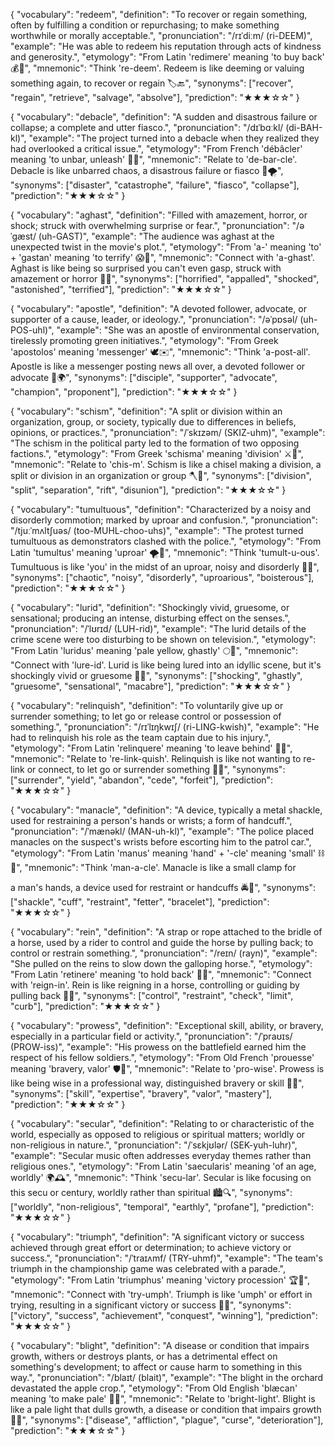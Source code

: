 {
"vocabulary": "redeem",
"definition": "To recover or regain something, often by fulfilling a condition or repurchasing; to make something worthwhile or morally acceptable.",
"pronunciation": "/rɪˈdiːm/ (ri-DEEM)",
"example": "He was able to redeem his reputation through acts of kindness and generosity.",
"etymology": "From Latin 'redimere' meaning 'to buy back' 💰🔄",
"mnemonic": "Think 're-deem'. Redeem is like deeming or valuing something again, to recover or regain 🏷️🔙",
"synonyms": ["recover", "regain", "retrieve", "salvage", "absolve"],
"prediction": "★★★☆☆"
}

{
"vocabulary": "debacle",
"definition": "A sudden and disastrous failure or collapse; a complete and utter fiasco.",
"pronunciation": "/dɪˈbɑːkl/ (di-BAH-kl)",
"example": "The project turned into a debacle when they realized they had overlooked a critical issue.",
"etymology": "From French 'débâcler' meaning 'to unbar, unleash' 🌊💥",
"mnemonic": "Relate to 'de-bar-cle'. Debacle is like unbarred chaos, a disastrous failure or fiasco 🚧🌪️",
"synonyms": ["disaster", "catastrophe", "failure", "fiasco", "collapse"],
"prediction": "★★★☆☆"
}

{
"vocabulary": "aghast",
"definition": "Filled with amazement, horror, or shock; struck with overwhelming surprise or fear.",
"pronunciation": "/əˈɡæst/ (uh-GAST)",
"example": "The audience was aghast at the unexpected twist in the movie's plot.",
"etymology": "From 'a-' meaning 'to' + 'gastan' meaning 'to terrify' 😱🚫",
"mnemonic": "Connect with 'a-ghast'. Aghast is like being so surprised you can't even gasp, struck with amazement or horror 🤯👻",
"synonyms": ["horrified", "appalled", "shocked", "astonished", "terrified"],
"prediction": "★★★☆☆"
}

{
"vocabulary": "apostle",
"definition": "A devoted follower, advocate, or supporter of a cause, leader, or ideology.",
"pronunciation": "/əˈpɒsəl/ (uh-POS-uhl)",
"example": "She was an apostle of environmental conservation, tirelessly promoting green initiatives.",
"etymology": "From Greek 'apostolos' meaning 'messenger' 🕊️✉️",
"mnemonic": "Think 'a-post-all'. Apostle is like a messenger posting news all over, a devoted follower or advocate 📮🌍",
"synonyms": ["disciple", "supporter", "advocate", "champion", "proponent"],
"prediction": "★★★☆☆"
}

{
"vocabulary": "schism",
"definition": "A split or division within an organization, group, or society, typically due to differences in beliefs, opinions, or practices.",
"pronunciation": "/ˈskɪzəm/ (SKIZ-uhm)",
"example": "The schism in the political party led to the formation of two opposing factions.",
"etymology": "From Greek 'schisma' meaning 'division' ⚔️🔀",
"mnemonic": "Relate to 'chis-m'. Schism is like a chisel making a division, a split or division in an organization or group 🪓👥",
"synonyms": ["division", "split", "separation", "rift", "disunion"],
"prediction": "★★★☆☆"
}

{
"vocabulary": "tumultuous",
"definition": "Characterized by a noisy and disorderly commotion; marked by uproar and confusion.",
"pronunciation": "/tjuːˈmʌltʃuəs/ (too-MUHL-choo-uhs)",
"example": "The protest turned tumultuous as demonstrators clashed with the police.",
"etymology": "From Latin 'tumultus' meaning 'uproar' 🌪️📣",
"mnemonic": "Think 'tumult-u-ous'. Tumultuous is like 'you' in the midst of an uproar, noisy and disorderly 🚨🌊",
"synonyms": ["chaotic", "noisy", "disorderly", "uproarious", "boisterous"],
"prediction": "★★★☆☆"
}

{
"vocabulary": "lurid",
"definition": "Shockingly vivid, gruesome, or sensational; producing an intense, disturbing effect on the senses.",
"pronunciation": "/ˈlʊrɪd/ (LUH-rid)",
"example": "The lurid details of the crime scene were too disturbing to be shown on television.",
"etymology": "From Latin 'luridus' meaning 'pale yellow, ghastly' 🌕🤢",
"mnemonic": "Connect with 'lure-id'. Lurid is like being lured into an idyllic scene, but it's shockingly vivid or gruesome 🎨👻",
"synonyms": ["shocking", "ghastly", "gruesome", "sensational", "macabre"],
"prediction": "★★★☆☆"
}

{
"vocabulary": "relinquish",
"definition": "To voluntarily give up or surrender something; to let go or release control or possession of something.",
"pronunciation": "/rɪˈlɪŋkwɪʃ/ (ri-LING-kwish)",
"example": "He had to relinquish his role as the team captain due to his injury.",
"etymology": "From Latin 'relinquere' meaning 'to leave behind' 🚫👋",
"mnemonic": "Relate to 're-link-quish'. Relinquish is like not wanting to re-link or connect, to let go or surrender something 🔄🛑",
"synonyms": ["surrender", "yield", "abandon", "cede", "forfeit"],
"prediction": "★★★☆☆"
}

{
"vocabulary": "manacle",
"definition": "A device, typically a metal shackle, used for restraining a person's hands or wrists; a form of handcuff.",
"pronunciation": "/ˈmænəkl/ (MAN-uh-kl)",
"example": "The police placed manacles on the suspect's wrists before escorting him to the patrol car.",
"etymology": "From Latin 'manus' meaning 'hand' + '-cle' meaning 'small' ⛓️🤲",
"mnemonic": "Think 'man-a-cle'. Manacle is like a small clamp for

 a man's hands, a device used for restraint or handcuffs 🚔🔗",
"synonyms": ["shackle", "cuff", "restraint", "fetter", "bracelet"],
"prediction": "★★★☆☆"
}

{
"vocabulary": "rein",
"definition": "A strap or rope attached to the bridle of a horse, used by a rider to control and guide the horse by pulling back; to control or restrain something.",
"pronunciation": "/reɪn/ (rayn)",
"example": "She pulled on the reins to slow down the galloping horse.",
"etymology": "From Latin 'retinere' meaning 'to hold back' 🐴🔗",
"mnemonic": "Connect with 'reign-in'. Rein is like reigning in a horse, controlling or guiding by pulling back 🏇🛑",
"synonyms": ["control", "restraint", "check", "limit", "curb"],
"prediction": "★★★☆☆"
}

{
"vocabulary": "prowess",
"definition": "Exceptional skill, ability, or bravery, especially in a particular field or activity.",
"pronunciation": "/ˈpraʊɪs/ (PROW-iss)",
"example": "His prowess on the battlefield earned him the respect of his fellow soldiers.",
"etymology": "From Old French 'prouesse' meaning 'bravery, valor' 🛡️🌟",
"mnemonic": "Relate to 'pro-wise'. Prowess is like being wise in a professional way, distinguished bravery or skill 🧠💪",
"synonyms": ["skill", "expertise", "bravery", "valor", "mastery"],
"prediction": "★★★☆☆"
}

{
"vocabulary": "secular",
"definition": "Relating to or characteristic of the world, especially as opposed to religious or spiritual matters; worldly or non-religious in nature.",
"pronunciation": "/ˈsɛkjʊlər/ (SEK-yuh-luhr)",
"example": "Secular music often addresses everyday themes rather than religious ones.",
"etymology": "From Latin 'saecularis' meaning 'of an age, worldly' 🌍🕰️",
"mnemonic": "Think 'secu-lar'. Secular is like focusing on this secu or century, worldly rather than spiritual 🏙️🔍",
"synonyms": ["worldly", "non-religious", "temporal", "earthly", "profane"],
"prediction": "★★★☆☆"
}

{
"vocabulary": "triumph",
"definition": "A significant victory or success achieved through great effort or determination; to achieve victory or success.",
"pronunciation": "/ˈtraɪʌmf/ (TRY-uhmf)",
"example": "The team's triumph in the championship game was celebrated with a parade.",
"etymology": "From Latin 'triumphus' meaning 'victory procession' 🏆🎉",
"mnemonic": "Connect with 'try-umph'. Triumph is like 'umph' or effort in trying, resulting in a significant victory or success 🚀🌈",
"synonyms": ["victory", "success", "achievement", "conquest", "winning"],
"prediction": "★★★☆☆"
}

{
"vocabulary": "blight",
"definition": "A disease or condition that impairs growth, withers or destroys plants, or has a detrimental effect on something's development; to affect or cause harm to something in this way.",
"pronunciation": "/blaɪt/ (blait)",
"example": "The blight in the orchard devastated the apple crop.",
"etymology": "From Old English 'blæcan' meaning 'to make pale' 🍂🚫",
"mnemonic": "Relate to 'bright-light'. Blight is like a pale light that dulls growth, a disease or condition that impairs growth 🌿💡",
"synonyms": ["disease", "affliction", "plague", "curse", "deterioration"],
"prediction": "★★★☆☆"
}